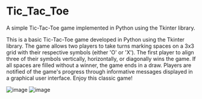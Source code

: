 # Tic_Tac_Toe
A simple Tic-Tac-Toe game implemented in Python using the Tkinter library.

This is a basic Tic-Tac-Toe game developed in Python using the Tkinter library. 
The game allows two players to take turns marking spaces on a 3x3 grid with their respective symbols (either 'O' or 'X'). 
The first player to align three of their symbols vertically, horizontally, or diagonally wins the game. 
If all spaces are filled without a winner, the game ends in a draw. 
Players are notified of the game's progress through informative messages displayed in a graphical user interface. Enjoy this classic game!

![image](https://github.com/nishashetty-1208/Tic_Tac_Toe/assets/114347588/7cc10b6e-7233-430e-b443-7662e8f8334f)
![image](https://github.com/nishashetty-1208/Tic_Tac_Toe/assets/114347588/10d34621-d52d-4da1-963a-9ac5c51cf62a)

